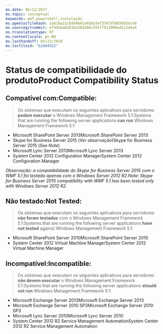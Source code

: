 ```yaml
---
ms.date: 06/12/2017
ms.topic: conceptual
keywords: wmf,powershell,instalação
ms.openlocfilehash: 3a810a21cb959691a910a3ef3767d7885683dce8
ms.sourcegitcommit: e7445ba8203da304286c591ff513900ad1c244a4
ms.translationtype: HT
ms.contentlocale: pt-BR
ms.lasthandoff: 04/23/2019
ms.locfileid: "62084922"
---
```

# <a name="product-compatibility-status"></a><span data-ttu-id="b310e-102">Status de compatibilidade do produto</span><span class="sxs-lookup"><span data-stu-id="b310e-102">Product Compatibility Status</span></span>

## <a name="compatible"></a><span data-ttu-id="b310e-103">Compatível com:</span><span class="sxs-lookup"><span data-stu-id="b310e-103">Compatible:</span></span>
> <span data-ttu-id="b310e-104">Os sistemas que executam os seguintes aplicativos para servidores **podem executar** o Windows Management Framework 5.1:</span><span class="sxs-lookup"><span data-stu-id="b310e-104">Systems that are running the following server applications **can run** Windows Management Framework 5.1:</span></span>

- <span data-ttu-id="b310e-105">Microsoft SharePoint Server 2013</span><span class="sxs-lookup"><span data-stu-id="b310e-105">Microsoft SharePoint Server 2013</span></span>
- <span data-ttu-id="b310e-106">Skype for Business Server 2015 (_Ver observação_)</span><span class="sxs-lookup"><span data-stu-id="b310e-106">Skype for Business Server 2015 (_See Note_)</span></span>
- <span data-ttu-id="b310e-107">Microsoft Lync Server 2013</span><span class="sxs-lookup"><span data-stu-id="b310e-107">Microsoft Lync Server 2013</span></span>
- <span data-ttu-id="b310e-108">System Center 2012 Configuration Manager</span><span class="sxs-lookup"><span data-stu-id="b310e-108">System Center 2012 Configuration Manager</span></span>

<span data-ttu-id="b310e-109">_Observação: a compatibilidade do Skype for Business Server 2015 com o WMF 5.1 foi testada apenas com o Windows Server 2012 R2._</span><span class="sxs-lookup"><span data-stu-id="b310e-109">_Note: Skype for Business Server 2015 compatibility with WMF 5.1 has been tested only with Windows Server 2012 R2._</span></span>

## <a name="not-tested"></a><span data-ttu-id="b310e-110">Não testado:</span><span class="sxs-lookup"><span data-stu-id="b310e-110">Not Tested:</span></span>
> <span data-ttu-id="b310e-111">Os sistemas que executam os seguintes aplicativos para servidores **não foram testados** com o Windows Management Framework 5.1:</span><span class="sxs-lookup"><span data-stu-id="b310e-111">Systems that are running the following server applications **have not tested** against Windows Management Framework 5.1:</span></span>

- <span data-ttu-id="b310e-112">Microsoft SharePoint Server 2010</span><span class="sxs-lookup"><span data-stu-id="b310e-112">Microsoft SharePoint Server 2010</span></span>
- <span data-ttu-id="b310e-113">System Center 2012 Virtual Machine Manager</span><span class="sxs-lookup"><span data-stu-id="b310e-113">System Center 2012 Virtual Machine Manager</span></span>

## <a name="incompatible"></a><span data-ttu-id="b310e-114">Incompatível:</span><span class="sxs-lookup"><span data-stu-id="b310e-114">Incompatible:</span></span>
> <span data-ttu-id="b310e-115">Os sistemas que executam os seguintes aplicativos para servidores **não devem executar** o Windows Management Framework 5.1:</span><span class="sxs-lookup"><span data-stu-id="b310e-115">Systems that are running the following server applications **should not run** Windows Management Framework 5.1:</span></span>

- <span data-ttu-id="b310e-116">Microsoft Exchange Server 2013</span><span class="sxs-lookup"><span data-stu-id="b310e-116">Microsoft Exchange Server 2013</span></span>
- <span data-ttu-id="b310e-117">Microsoft Exchange Server 2010 SP3</span><span class="sxs-lookup"><span data-stu-id="b310e-117">Microsoft Exchange Server 2010 SP3</span></span>
- <span data-ttu-id="b310e-118">Microsoft Lync Server 2010</span><span class="sxs-lookup"><span data-stu-id="b310e-118">Microsoft Lync Server 2010</span></span>
- <span data-ttu-id="b310e-119">System Center 2012 R2 Service Management Automation</span><span class="sxs-lookup"><span data-stu-id="b310e-119">System Center 2012 R2 Service Management Automation</span></span>
